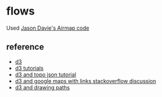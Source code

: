 flows
=====

Used [Jason Davie's Airmap code](http://www.jasondavies.com/maps/airocean/)

## reference
  * [d3](http://d3js.org/)
  * [d3 tutorials](https://github.com/mbostock/d3/wiki/Tutorials)
  * [d3 and topo json tutorial](http://bost.ocks.org/mike/map/)
  * [d3 and google maps with links stackoverflow discussion](http://stackoverflow.com/questions/12622484/d3-graph-with-links-over-google-maps)
  * [d3 and drawing paths](https://www.dashingd3js.com/svg-paths-and-d3js) 
